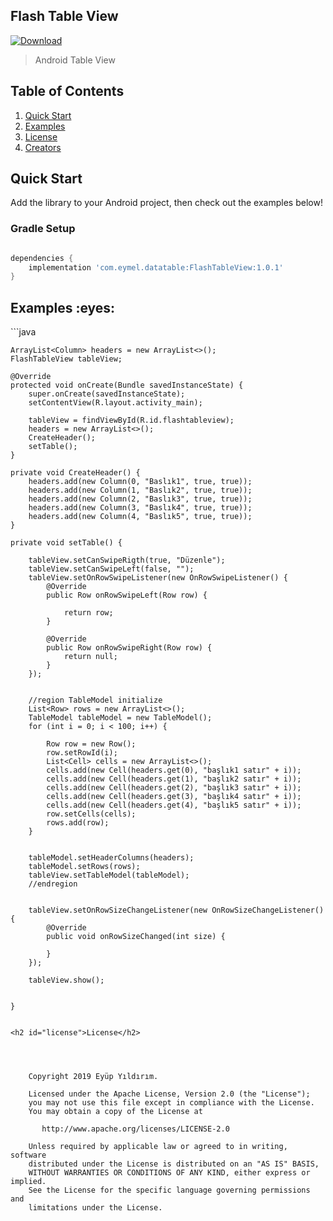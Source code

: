## Flash Table View
[ ![Download](https://api.bintray.com/packages/flashtableview/maven/FlashTableView/images/download.svg) ](https://bintray.com/flashtableview/maven/FlashTableView/_latestVersion)


> Android Table View
## Table of Contents
1. [Quick Start](#quick-start)
1. [Examples](#examples)
1. [License](#licence)
1. [Creators](#creators)


<h2 id="quick-start">Quick Start </h2>
Add the library to your Android project, then check out the examples below!

### Gradle Setup
```gradle

dependencies {
    implementation 'com.eymel.datatable:FlashTableView:1.0.1'
}
```


<h2 id="examples">Examples :eyes:</h2>
```java

    ArrayList<Column> headers = new ArrayList<>();
    FlashTableView tableView;

    @Override
    protected void onCreate(Bundle savedInstanceState) {
        super.onCreate(savedInstanceState);
        setContentView(R.layout.activity_main);

        tableView = findViewById(R.id.flashtableview);
        headers = new ArrayList<>();
        CreateHeader();
        setTable();
    }

    private void CreateHeader() {
        headers.add(new Column(0, "Baslık1", true, true));
        headers.add(new Column(1, "Baslık2", true, true));
        headers.add(new Column(2, "Baslık3", true, true));
        headers.add(new Column(3, "Baslık4", true, true));
        headers.add(new Column(4, "Baslık5", true, true));
    }

    private void setTable() {

        tableView.setCanSwipeRigth(true, "Düzenle");
        tableView.setCanSwipeLeft(false, "");
        tableView.setOnRowSwipeListener(new OnRowSwipeListener() {
            @Override
            public Row onRowSwipeLeft(Row row) {

                return row;
            }

            @Override
            public Row onRowSwipeRight(Row row) {
                return null;
            }
        });


        //region TableModel initialize
        List<Row> rows = new ArrayList<>();
        TableModel tableModel = new TableModel();
        for (int i = 0; i < 100; i++) {

            Row row = new Row();
            row.setRowId(i);
            List<Cell> cells = new ArrayList<>();
            cells.add(new Cell(headers.get(0), "başlık1 satır" + i));
            cells.add(new Cell(headers.get(1), "başlık2 satır" + i));
            cells.add(new Cell(headers.get(2), "başlık3 satır" + i));
            cells.add(new Cell(headers.get(3), "başlık4 satır" + i));
            cells.add(new Cell(headers.get(4), "başlık5 satır" + i));
            row.setCells(cells);
            rows.add(row);
        }


        tableModel.setHeaderColumns(headers);
        tableModel.setRows(rows);
        tableView.setTableModel(tableModel);
        //endregion


        tableView.setOnRowSizeChangeListener(new OnRowSizeChangeListener() {
            @Override
            public void onRowSizeChanged(int size) {

            }
        });

        tableView.show();


    }

```

<h2 id="license">License</h2>




    Copyright 2019 Eyüp Yıldırım.

    Licensed under the Apache License, Version 2.0 (the "License");
    you may not use this file except in compliance with the License.
    You may obtain a copy of the License at

       http://www.apache.org/licenses/LICENSE-2.0

    Unless required by applicable law or agreed to in writing, software
    distributed under the License is distributed on an "AS IS" BASIS,
    WITHOUT WARRANTIES OR CONDITIONS OF ANY KIND, either express or implied.
    See the License for the specific language governing permissions and
    limitations under the License.



